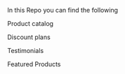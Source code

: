 In this Repo you can find the following

Product catalog

Discount plans

Testimonials

Featured Products